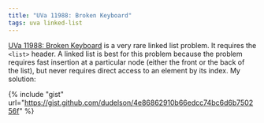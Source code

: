 ```yaml
---
title: "UVa 11988: Broken Keyboard"
tags: uva linked-list 
---
```

[UVa 11988: Broken Keyboard](https://uva.onlinejudge.org/index.php?option=com_onlinejudge&Itemid=8&category=24&page=show_problem&problem=3139) is a very rare linked list problem. <!--more--> It requires the `<list>` header. A linked list is best for this problem because the problem requires fast insertion at a particular node (either the front or the back of the list), but never requires direct access to an element by its index. My solution:

{% include "gist" url="https://gist.github.com/dudelson/4e86862910b66edcc74bc6d6b750256f" %}
